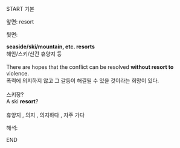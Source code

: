 START
기본

앞면:
resort


뒷면:
<div><b>seaside/ski/mountain, etc. resorts</b> </div><div>해안/스키/산간 휴양지 등<br><br><div>There are hopes that the conflict can be resolved <b>without resort to</b> violence. </div><div>폭력에 의지하지 않고 그 갈등이 해결될 수 있을 것이라는 희망이 있다.<br><br><div><div>스키장?</div></div><div>A ski <strong>resort</strong>?<br><br>휴양지 , 의지 , 의지하다 , 자주 가다</div></div></div>


해석:

END